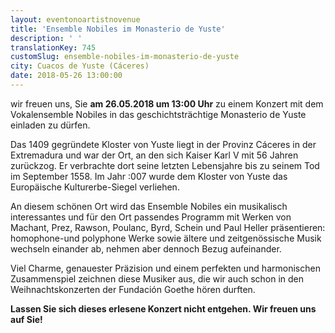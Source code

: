 ```yaml
---
layout: eventonoartistnovenue
title: 'Ensemble Nobiles im Monasterio de Yuste'
description: ' '
translationKey: 745
customSlug: ensemble-nobiles-im-monasterio-de-yuste
city: Cuacos de Yuste (Cáceres)
date: 2018-05-26 13:00:00
---
```


 wir freuen uns, Sie <strong>am 26.05.2018 um 13:00 Uhr</strong> zu einem Konzert mit dem Vokalensemble Nobiles in das geschichtsträchtige Monasterio de Yuste einladen zu dürfen.

Das 1409 gegründete Kloster von Yuste liegt in der Provinz Cáceres in der Extremadura und war der Ort, an den sich Kaiser Karl V mit 56 Jahren zurückzog. Er verbrachte dort seine letzten Lebensjahre bis zu seinem Tod im September 1558. Im Jahr :007 wurde dem Kloster von Yuste das Europäische Kulturerbe-Siegel verliehen.

An diesem schönen Ort wird das Ensemble Nobiles ein musikalisch interessantes und für den Ort passendes Programm mit Werken von Machant, Prez, Rawson, Poulanc, Byrd, Schein und Paul Heller präsentieren: homophone-und polyphone Werke sowie ältere und zeitgenössische Musik wechseln einander ab, nehmen aber dennoch Bezug aufeinander.

Viel Charme, genauester Präzision und einem perfekten und harmonischen Zusammenspiel zeichnen diese Musiker aus, die wir auch schon in den Weihnachtskonzerten der Fundación Goethe hören durften.

<strong>Lassen Sie sich dieses erlesene Konzert nicht entgehen. Wir freuen uns auf Sie!</strong>
